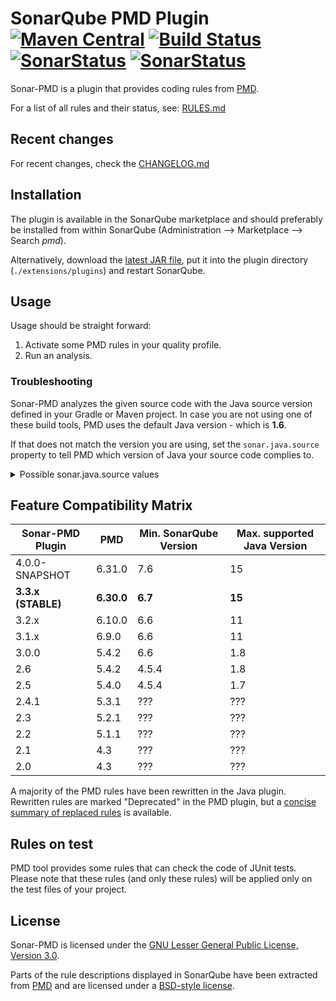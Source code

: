 # SonarQube PMD Plugin [![Maven Central](https://maven-badges.herokuapp.com/maven-central/org.sonarsource.pmd/sonar-pmd-plugin/badge.svg)](https://maven-badges.herokuapp.com/maven-central/org.sonarsource.pmd/sonar-pmd-plugin) [![Build Status](https://api.travis-ci.org/jensgerdes/sonar-pmd.svg?branch=4.x)](https://travis-ci.org/jensgerdes/sonar-pmd) [![SonarStatus](https://sonarcloud.io/api/project_badges/measure?project=org.sonarsource.pmd%3Asonar-pmd&metric=alert_status)](https://sonarcloud.io/dashboard?id=org.sonarsource.pmd%3Asonar-pmd) [![SonarStatus](https://sonarcloud.io/api/project_badges/measure?project=org.sonarsource.pmd%3Asonar-pmd&metric=coverage)](https://sonarcloud.io/dashboard?id=org.sonarsource.pmd%3Asonar-pmd)
Sonar-PMD is a plugin that provides coding rules from [PMD](https://pmd.github.io/).

For a list of all rules and their status, see: [RULES.md](https://github.com/jensgerdes/sonar-pmd/blob/master/docs/RULES.md)

## Recent changes
For recent changes, check the [CHANGELOG.md](https://github.com/jensgerdes/sonar-pmd/blob/4.x/CHANGELOG.md)

## Installation
The plugin is available in the SonarQube marketplace and should preferably be installed from within SonarQube (Administration -->  Marketplace --> Search _pmd_).

Alternatively, download the [latest JAR file](https://github.com/jensgerdes/sonar-pmd/releases/latest), put it into the plugin directory (`./extensions/plugins`) and restart SonarQube.

## Usage
Usage should be straight forward:
1. Activate some PMD rules in your quality profile.
2. Run an analysis.

### Troubleshooting
Sonar-PMD analyzes the given source code with the Java source version defined in your Gradle or Maven project.
In case you are not using one of these build tools, PMD uses the default Java version - which is **1.6**.  

If that does not match the version you are using, set the `sonar.java.source` property to tell PMD which version of Java your source code complies to. 

<details>
  <summary>Possible sonar.java.source values</summary>
  * 1.4
  * 1.5 or 5 
  * 1.6 or 6 
  * 1.7 or 7 
  * 1.8 or 8
  * 9
  * 10
  * 11
  * 12
  * 13
  * 14
  * 15
</details>

## Feature Compatibility Matrix
| Sonar-PMD Plugin | PMD | Min. SonarQube Version | Max. supported Java Version |
|----------|---------|-------------|------|
|4.0.0-SNAPSHOT|6.31.0|7.6|15|
|**3.3.x (STABLE)**|**6.30.0**|**6.7**|**15**|
|3.2.x|6.10.0|6.6|11|
|3.1.x|6.9.0|6.6|11|
|3.0.0|5.4.2|6.6|1.8|
|2.6|5.4.2|4.5.4|1.8|
|2.5|5.4.0|4.5.4|1.7|
|2.4.1|5.3.1|???|???|
|2.3|5.2.1|???|???|
|2.2|5.1.1|???|???|
|2.1|4.3|???|???|
|2.0|4.3|???|???|

A majority of the PMD rules have been rewritten in the Java plugin. Rewritten rules are marked "Deprecated" in the PMD plugin, but a [concise summary of replaced rules](http://dist.sonarsource.com/reports/coverage/pmd.html) is available.

## Rules on test
PMD tool provides some rules that can check the code of JUnit tests. Please note that these rules (and only these rules) will be applied only on the test files of your project.

## License
Sonar-PMD is licensed under the [GNU Lesser General Public License, Version 3.0](https://github.com/jensgerdes/sonar-pmd/blob/master/LICENSE.md).

Parts of the rule descriptions displayed in SonarQube have been extracted from [PMD](https://pmd.github.io/) and are licensed under a [BSD-style license](https://github.com/pmd/pmd/blob/master/LICENSE).  

